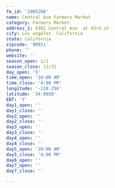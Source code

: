 ```yaml
---
fm_id: '1005208'
name: Central Ave Farmers Market
category: Farmers Market
address_1: 4301 Central Ave  at 43rd st
city: Los angeles  California
state: California
zipcode: '90011'
phone: ''
website: ''
season_open: 1/1
season_close: 12/31
day_open: '5'
time_open: '10:00 AM'
time_close: '4:00 PM'
longitude: '-118.256'
latitude: '34.0058'
EBT: 'Y'
day1_open: ''
day1_close: ''
day2_open: ''
day2_close: ''
day3_open: ''
day3_close: ''
day4_open: ''
day4_close: ''
day5_open: '10:00 AM'
day5_close: '4:00 PM'
day6_open: ''
day7_open: ''
day7_close: ''

---
```

